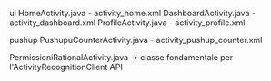 ui
HomeActivity.java - activity_home.xml
DashboardActivity.java - activity_dashboard.xml
ProfileActivity.java - activity_profile.xml

pushup
PushupuCounterActivity.java - activity_pushup_counter.xml

PermissioniRationalActivity.java -> classe fondamentale per l'ActivityRecognitionClient API